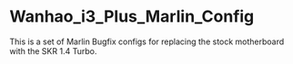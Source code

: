 # Wanhao_i3_Plus_Marlin_Config
This is a set of Marlin Bugfix configs for replacing the stock motherboard with the SKR 1.4 Turbo.
